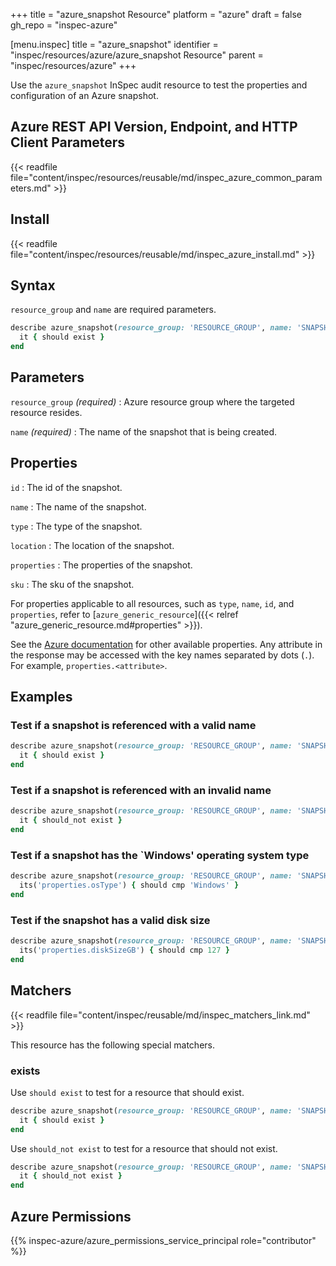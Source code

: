 +++
title = "azure_snapshot Resource"
platform = "azure"
draft = false
gh_repo = "inspec-azure"

[menu.inspec]
title = "azure_snapshot"
identifier = "inspec/resources/azure/azure_snapshot Resource"
parent = "inspec/resources/azure"
+++

Use the `azure_snapshot` InSpec audit resource to test the properties and configuration of an Azure snapshot.

## Azure REST API Version, Endpoint, and HTTP Client Parameters

{{< readfile file="content/inspec/resources/reusable/md/inspec_azure_common_parameters.md" >}}

## Install

{{< readfile file="content/inspec/resources/reusable/md/inspec_azure_install.md" >}}

## Syntax

`resource_group` and `name` are required parameters.

```ruby
describe azure_snapshot(resource_group: 'RESOURCE_GROUP', name: 'SNAPSHOT_NAME') do
  it { should exist }
end
```

## Parameters

`resource_group` _(required)_
: Azure resource group where the targeted resource resides.

`name` _(required)_
: The name of the snapshot that is being created.

## Properties

`id`
: The id of the snapshot.

`name`
: The name of the snapshot.

`type`
: The type of the snapshot.

`location`
: The location of the snapshot.

`properties`
: The properties of the snapshot.

`sku`
: The sku of the snapshot.

For properties applicable to all resources, such as `type`, `name`, `id`, and `properties`, refer to [`azure_generic_resource`]({{< relref "azure_generic_resource.md#properties" >}}).

See the [Azure documentation](https://learn.microsoft.com/en-us/rest/api/compute/snapshots/get?tabs=HTTP) for other available properties.
Any attribute in the response may be accessed with the key names separated by dots (`.`). For example, `properties.<attribute>`.

## Examples

### Test if a snapshot is referenced with a valid name

```ruby
describe azure_snapshot(resource_group: 'RESOURCE_GROUP', name: 'SNAPSHOT_NAME') do
  it { should exist }
end
```

### Test if a snapshot is referenced with an invalid name

```ruby
describe azure_snapshot(resource_group: 'RESOURCE_GROUP', name: 'SNAPSHOT_NAME') do
  it { should_not exist }
end
```

### Test if a snapshot has the `Windows' operating system type

```ruby
describe azure_snapshot(resource_group: 'RESOURCE_GROUP', name: 'SNAPSHOT_NAME') do
  its('properties.osType') { should cmp 'Windows' }
end
```

### Test if the snapshot has a valid disk size

```ruby
describe azure_snapshot(resource_group: 'RESOURCE_GROUP', name: 'SNAPSHOT_NAME') do
  its('properties.diskSizeGB') { should cmp 127 }
end
```

## Matchers

{{< readfile file="content/inspec/reusable/md/inspec_matchers_link.md" >}}

This resource has the following special matchers.

### exists

Use `should exist` to test for a resource that should exist.

```ruby
describe azure_snapshot(resource_group: 'RESOURCE_GROUP', name: 'SNAPSHOT_NAME') do
  it { should exist }
end
```

Use `should_not exist` to test for a resource that should not exist.

```ruby
describe azure_snapshot(resource_group: 'RESOURCE_GROUP', name: 'SNAPSHOT_NAME') do
  it { should_not exist }
end
```

## Azure Permissions

{{% inspec-azure/azure_permissions_service_principal role="contributor" %}}
